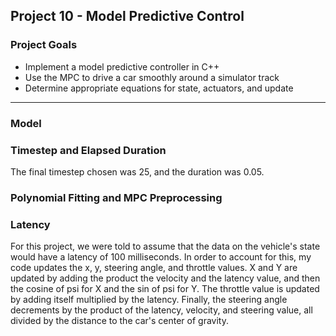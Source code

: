 ## Project 10 - Model Predictive Control
### Project Goals
- Implement a model predictive controller in C++
- Use the MPC to drive a car smoothly around a simulator track
- Determine appropriate equations for state, actuators, and update

---

### Model



### Timestep and Elapsed Duration

The final timestep chosen was 25, and the duration was 0.05.

### Polynomial Fitting and MPC Preprocessing



### Latency

For this project, we were told to assume that the data on the vehicle's state would have a latency of 100 milliseconds. In order to account for this, my code updates the x, y, steering angle, and throttle values. X and Y are updated by adding the product the velocity and the latency value, and then the cosine of psi for X and the sin of psi for Y. The throttle value is updated by adding itself multiplied by the latency. Finally, the steering angle decrements by the product of the latency, velocity, and steering value, all divided by the distance to the car's center of gravity.
